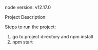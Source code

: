 node version: v12.17.0

Project Description:


Steps to run the project:
1. go to project directory and npm install
2. npm start

